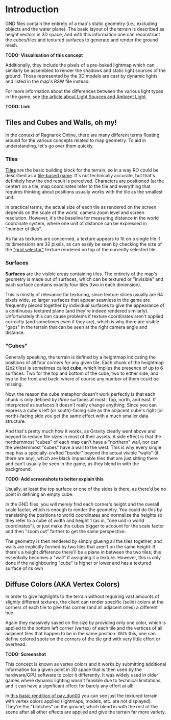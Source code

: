 # Introduction

GND files contain the entirety of a map's static geometry (i.e., excluding objects and the water plane). The basic layout of the terrain is described as height vectors in 3D space, and with this information one can reconstruct the cubes/tiles and textured surfaces to generate and render the ground mesh.

**TODO: Visualisation of this concept**

Additionally, they include the pixels of a pre-baked lightmap which can similarly be assembled to render the shadows and static light sources of the ground. Those represented by the 3D models are cast by dynamic lights and listed in the map's RSW file instead.

For more information about the differences between the various light types in the game, see [the article about Light Sources and Ambient Light]().

**TODO: Link**

## Tiles and Cubes and Walls, oh my!

In the context of Ragnarok Online, there are many different terms floating around for the various concepts related to map geometry. To aid in understanding, let's go over them quickly.

### Tiles

[**Tiles**](https://en.wikipedia.org/wiki/Tile) are the basic building block for the terrain, so in a way RO could be described as a [tile-based game](https://en.wikipedia.org/wiki/Tile-based_game). It's not technically accurate, but that's definitely how the end result is perceived. Characters are positioned (at the center) on a tile, map coordinates refer to the tile and everything that requires thinking about positions usually works with the tile as the smallest unit.

In practical terms, the actual size of each tile as rendered on the screen depends on the scale of the world, camera zoom level and screen resolution. However, it's the baseline for measuring distance in the world coordinate system, where one unit of distance can be expressed in "number of tiles".

As far as textures are concerned, a texture appears to fit on a single tile if its dimensions are 32 pixels, as can easily be seen by checking the size of the ["grid selector"](https://i.imgur.com/GBuVjXe.png) texture rendered on top of the currently selected tile.

### Surfaces

**Surfaces** are the visible areas containing tiles. The entirety of the map's geometry is made out of surfaces, which can be textured or "invisible" and each surface contains exactly four tiles (two in each dimension).

This is mostly of relevance for texturing, since texture slices usually are 64 pixels wide, so larger surfaces that appear seamless in the game are frequently pieced together by individual surfaces to give the appearance of a continuous textured plane (and they're indeed rendered similarly). Unfortunately this can cause problems if texture coordinates aren't applied correctly (and sometimes even if they are), which is why there are visible "gaps" in the terrain that can be seen at the right camera angle and distance.

### "Cubes"

Generally speaking, the terrain is defined by a heightmap indicating the positions of all four corners for any given tile. Each chunk of the heightmap (2x2 tiles) is sometimes called **cube**, which implies the presence of up to 6 surfaces: Two for the top and bottom of the cube, two to either side, and two to the front and back, where of course any number of them could be missing.

Now, the reason the cube metaphor doesn't work perfectly is that each chunk is only defined by *three* surfaces at most: Top, north, and east. If interpreted as surfaces it doesn't really change anything; Since you can express a cube's left (or south)-facing side as the adjacent cube's right (or north)-facing side you get the same effect with a much smaller data structure.

And that's pretty much how it works, as Gravity clearly went above and beyond to reduce file sizes in most of their assets. A side effect is that the northernmost "cubes" of each map can't have a "northern" wall, nor can the westernmost "cubes" have a wall to the west. This is why every single map has a specially-crafted "border" beyond the actual visible "walls" (if there are any), which are black impassable tiles that are just sitting there and can't usually be seen in the game, as they blend in with the background.

**TODO: Add screenshots to better explain this**

Usually, at least the top surface or one of the sides is there, as there'd be no point in defining an empty cube.

In the GND files, you will merely find each corner's height and the overall scale factor, which is enough to render the geometry. You could do this by translating the positions to world coordinates and normalize the heights so they refer to a cube of width and height 1 (as in, "one unit in world coordinates"), or just make the cubes bigger to account for the scale factor and then "zoom out" farther to get the same perspective.

The geometry is then rendered by simply glueing all the tiles together, and walls are implicitly formed by two tiles that aren't on the same height: If there's a height difference there'll be a plane in between the two tiles; this essentially becomes a "wall" if assigning it a texture. However, this is only done if the neighbouring "cube" is higher or lower and has a textured surface of its own

## Diffuse Colors (AKA Vertex Colors)

In order to give highlights to the terrain without requiring vast amounts of slightly different textures, the client can render specific (solid) colors at the corners of each tile to give this corner (and all adjacent ones) a different hue.

Again they massively saved on file size by providing only one color, which is applied to the bottom left corner (vertex) of each tile and the vertices of all adjacent tiles that happen to be in the same position. With this, one can define colored spots on the corners of the tile grid with very little effort or overhead.

**TODO: Screenshot**

This concept is known as vertex colors and it works by submitting additional information for a given point in 3D space that is then used by the hardware/GPU software to color it differently. It was widely used in older games where dynamic lighting wasn't feasible due to technical limitations, and it can have a significant effect for barely any effort at all:

In [this basic rendition of pay_dun00](https://i.imgur.com/HWrzkEE.png) you can see just the textured terrain with vertex colors applied (lightmaps, models, etc. are not displayed). They're the "blotches" on the ground, which blend in with the rest of the scene after all other effects are applied and give the terrain far more variety.

